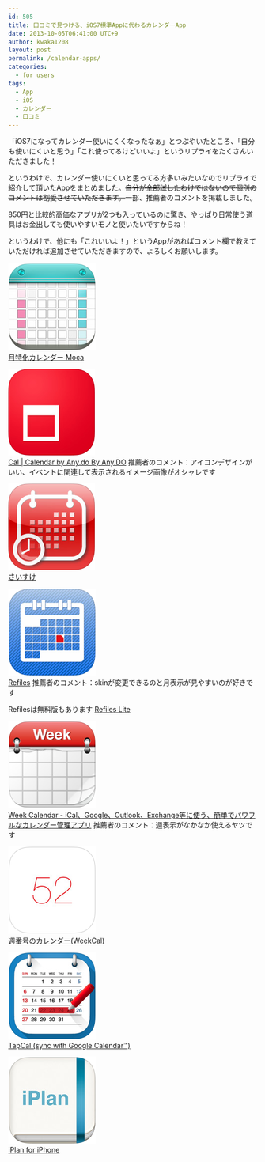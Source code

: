 ```yaml
---
id: 505
title: 口コミで見つける、iOS7標準Appに代わるカレンダーApp
date: 2013-10-05T06:41:00 UTC+9
author: kwaka1208
layout: post
permalink: /calendar-apps/
categories:
  - for users
tags:
  - App
  - iOS
  - カレンダー
  - 口コミ
---
```

「iOS7になってカレンダー使いにくくなったなぁ」とつぶやいたところ、「自分も使いにくいと思う」「これ使ってるけどいいよ」というリプライをたくさんいただきました！

というわけで、カレンダー使いにくいと思ってる方多いみたいなのでリプライで紹介して頂いたAppをまとめました。<del datetime="2013-10-04T22:56:15 UTC+9">自分が全部試したわけではないので個別のコメントは割愛させていただきます。</del>一部、推薦者のコメントを掲載しました。

850円と比較的高価なアプリが2つも入っているのに驚き、やっぱり日常使う道具はお金出しても使いやすいモノと使いたいですからね！

というわけで、他にも「これいいよ！」というAppがあればコメント欄で教えていただければ追加させていただきますので、よろしくお願いします。

[![moca](/assets/images/2013/10/moca.png)<br />月特化カレンダー Moca](https://itunes.apple.com/jp/app/yue-te-huakarenda-moca/id533031474?mt=8)

[![cal](/assets/images/2013/10/cal.png)<br />Cal | Calendar by Any.do By Any.DO](https://itunes.apple.com/jp/app/cal-calendar-by-any.do/id648287824?mt=8)
推薦者のコメント：アイコンデザインがいい、イベントに関連して表示されるイメージ画像がオシャレです

[![saisuke](/assets/images/2013/10/saisuke.png)<br />さいすけ](https://itunes.apple.com/jp/app/saisuke/id289228987?mt=8)

[![Refiles](/assets/images/2013/10/refiles.png)<br />Refiles](https://itunes.apple.com/jp/app/refills-sukejuru-todo-guan/id341691394?mt=8)
推薦者のコメント：skinが変更できるのと月表示が見やすいのが好きです

Refilesは無料版もあります
[Refiles Lite](https://itunes.apple.com/jp/app/refills-lite-sukejuru-todo/id480944934?mt=8)

[![Weel Calendar](/assets/images/2013/10/weelcalendar.png)<br />Week Calendar - iCal、Google、Outlook、Exchange等に使う、簡単でパワフルなカレンダー管理アプリ](https://itunes.apple.com/jp/app/week-calendar-ical-google/id381059732?mt=8)
推薦者のコメント：週表示がなかなか使えるヤツです

[![weekcal](/assets/images/2013/10/weekcal.png)<br />週番号のカレンダー(WeekCal)](https://itunes.apple.com/jp/app/zhou-fan-haonokarenda-weekcal/id394637769?mt=8)

[![tapcal](/assets/images/2013/10/tapcal.png)<br />TapCal (sync with Google Calendar™)](https://itunes.apple.com/jp/app/tapcal-sync-google-calendar/id368004350?mt=8)

[![iPlan](/assets/images/2013/10/iPlan.png)<br />iPlan for iPhone](https://itunes.apple.com/jp/app/iplan-for-iphone/id530765542?mt=8)